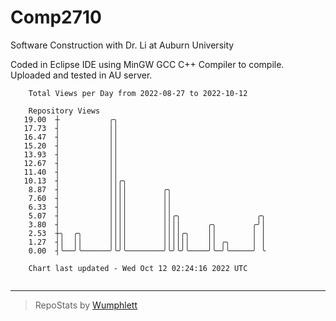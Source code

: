 # Comp2710
Software Construction with Dr. Li at Auburn University

Coded in Eclipse IDE using MinGW GCC C++ Compiler to compile.
Uploaded and tested in AU server.

```
    Total Views per Day from 2022-08-27 to 2022-10-12

    Repository Views
   19.00  ┼           ╭╮
   17.73  ┤           ││
   16.47  ┤           ││
   15.20  ┤           ││
   13.93  ┤           ││
   12.67  ┤           ││
   11.40  ┤           ││
   10.13  ┤           ││╭╮
    8.87  ┤           ││││        ╭╮
    7.60  ┤           ││││        ││
    6.33  ┤           ││││        ││
    5.07  ┤           ││││        ││╭╮                 ╭╮
    3.80  ┤           ││││        ││││      ╭╮        ╭╯│
    2.53  ┼╮  ╭╮      ││││        ││││╭╮    ││        │ │
    1.27  ┤│  ││      ││││        ││││││    ││ ╭╮     │ │
    0.00  ┤╰──╯╰──────╯╰╯╰────────╯╰╯╰╯╰────╯╰─╯╰─────╯ ╰

    Chart last updated - Wed Oct 12 02:24:16 2022 UTC
    
```

---

> RepoStats by [Wumphlett](https://github.com/Wumphlett)
